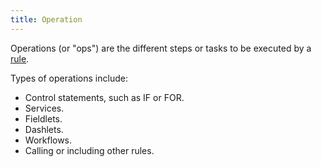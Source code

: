 ```yaml
---
title: Operation
---
```


Operations (or "ops") are the different steps or tasks to be executed by
a [rule](concepts/rule).

Types of operations include:

- Control statements, such as IF or FOR.
- Services.
- Fieldlets.
- Dashlets.
- Workflows.
- Calling or including other rules.